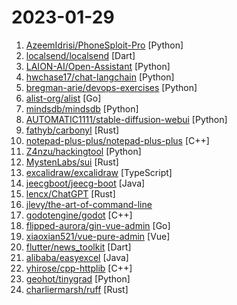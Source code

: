 # 2023-01-29

1. [AzeemIdrisi/PhoneSploit-Pro](https://github.com/AzeemIdrisi/PhoneSploit-Pro "An all-in-one hacking tool to remotely exploit Android devices using ADB and Metasploit-Framework to get a Meterpreter session.") [Python]
2. [localsend/localsend](https://github.com/localsend/localsend "An open source cross-platform alternative to AirDrop") [Dart]
3. [LAION-AI/Open-Assistant](https://github.com/LAION-AI/Open-Assistant "OpenAssistant is a chat-based assistant that understands tasks, can interact with third-party systems, and retrieve information dynamically to do so.") [Python]
4. [hwchase17/chat-langchain](https://github.com/hwchase17/chat-langchain "") [Python]
5. [bregman-arie/devops-exercises](https://github.com/bregman-arie/devops-exercises "Linux, Jenkins, AWS, SRE, Prometheus, Docker, Python, Ansible, Git, Kubernetes, Terraform, OpenStack, SQL, NoSQL, Azure, GCP, DNS, Elastic, Network, Virtualization. DevOps Interview Questions") [Python]
6. [alist-org/alist](https://github.com/alist-org/alist "🗂️A file list program that supports multiple storage, powered by Gin and Solidjs. / 一个支持多存储的文件列表程序，使用 Gin 和 Solidjs。") [Go]
7. [mindsdb/mindsdb](https://github.com/mindsdb/mindsdb "In-Database Machine Learning") [Python]
8. [AUTOMATIC1111/stable-diffusion-webui](https://github.com/AUTOMATIC1111/stable-diffusion-webui "Stable Diffusion web UI") [Python]
9. [fathyb/carbonyl](https://github.com/fathyb/carbonyl "Chromium running inside your terminal") [Rust]
10. [notepad-plus-plus/notepad-plus-plus](https://github.com/notepad-plus-plus/notepad-plus-plus "Notepad++ official repository") [C++]
11. [Z4nzu/hackingtool](https://github.com/Z4nzu/hackingtool "ALL IN ONE Hacking Tool For Hackers") [Python]
12. [MystenLabs/sui](https://github.com/MystenLabs/sui "Sui, a next-generation smart contract platform with high throughput, low latency, and an asset-oriented programming model powered by the Move programming language") [Rust]
13. [excalidraw/excalidraw](https://github.com/excalidraw/excalidraw "Virtual whiteboard for sketching hand-drawn like diagrams") [TypeScript]
14. [jeecgboot/jeecg-boot](https://github.com/jeecgboot/jeecg-boot "⭐️「企业级低代码平台」前后端分离架构SpringBoot 2.x，SpringCloud，Ant Design&Vue，Mybatis，Shiro，JWT。强大的代码生成器让前后端代码一键生成，无需写任何代码! 引领新的开发模式OnlineCoding->代码生成->手工MERGE，帮助Java项目解决70%重复工作，让开发更关注业务，既能快速提高效率，帮助公司节省成本，同时又不失灵活性。") [Java]
15. [lencx/ChatGPT](https://github.com/lencx/ChatGPT "🔮 ChatGPT Desktop Application (Mac, Windows and Linux)") [Rust]
16. [jlevy/the-art-of-command-line](https://github.com/jlevy/the-art-of-command-line "Master the command line, in one page") 
17. [godotengine/godot](https://github.com/godotengine/godot "Godot Engine – Multi-platform 2D and 3D game engine") [C++]
18. [flipped-aurora/gin-vue-admin](https://github.com/flipped-aurora/gin-vue-admin "基于vite+vue3+gin搭建的开发基础平台（支持TS,JS混用），集成jwt鉴权，权限管理，动态路由，显隐可控组件，分页封装，多点登录拦截，资源权限，上传下载，代码生成器，表单生成器等开发必备功能。") [Go]
19. [xiaoxian521/vue-pure-admin](https://github.com/xiaoxian521/vue-pure-admin "🔥 ✨✨ ✨ Vue3+Vite4+Element-Plus+TypeScript编写的一款后台管理系统（兼容移动端）") [Vue]
20. [flutter/news_toolkit](https://github.com/flutter/news_toolkit "A news template application built in Flutter, by Google and Very Good Ventures. Learn more at: https://flutter.github.io/news_toolkit") [Dart]
21. [alibaba/easyexcel](https://github.com/alibaba/easyexcel "快速、简洁、解决大文件内存溢出的java处理Excel工具") [Java]
22. [yhirose/cpp-httplib](https://github.com/yhirose/cpp-httplib "A C++ header-only HTTP/HTTPS server and client library") [C++]
23. [geohot/tinygrad](https://github.com/geohot/tinygrad "You like pytorch? You like micrograd? You love tinygrad! ❤️") [Python]
24. [charliermarsh/ruff](https://github.com/charliermarsh/ruff "An extremely fast Python linter, written in Rust.") [Rust]
